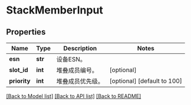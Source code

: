 # StackMemberInput

## Properties
Name | Type | Description | Notes
------------ | ------------- | ------------- | -------------
**esn** | **str** | 设备ESN。 | 
**slot_id** | **int** | 堆叠成员编号。 | [optional] 
**priority** | **int** | 堆叠成员优先级。 | [optional] [default to 100]

[[Back to Model list]](../README.md#documentation-for-models) [[Back to API list]](../README.md#documentation-for-api-endpoints) [[Back to README]](../README.md)


